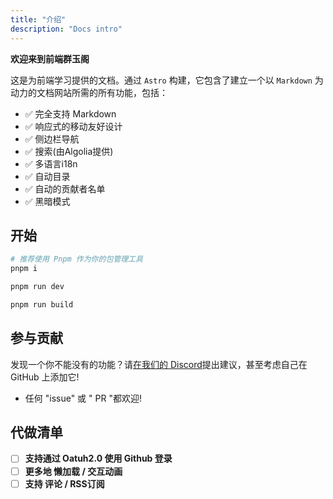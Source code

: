 ```yaml
---
title: "介绍"
description: "Docs intro"
---
```


**欢迎来到前端群玉阁**

这是为前端学习提供的文档。通过 `Astro` 构建，它包含了建立一个以 `Markdown` 为动力的文档网站所需的所有功能，包括：

- ✅ 完全支持 Markdown
- ✅ 响应式的移动友好设计
- ✅ 侧边栏导航
- ✅ 搜索(由Algolia提供)
- ✅ 多语言i18n
- ✅ 自动目录
- ✅ 自动的贡献者名单
- ✅ 黑暗模式

## 开始

```bash {1}
# 推荐使用 Pnpm 作为你的包管理工具
pnpm i

pnpm run dev

pnpm run build
```


## 参与贡献

发现一个你不能没有的功能？请[在我们的 Discord](https://discord.gg/9uVvRHXDDs)提出建议，甚至考虑自己在 GitHub 上添加它! 

- 任何 "issue" 或 " PR "都欢迎!


## 代做清单

- [ ] **支持通过 Oatuh2.0 使用 Github 登录**
- [ ] **更多地 懒加载 / 交互动画**
- [ ] **支持 评论 / RSS订阅**
